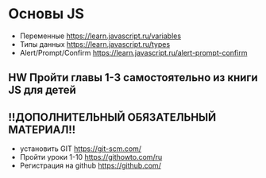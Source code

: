 # Основы JS
- Переменные https://learn.javascript.ru/variables
- Типы данных https://learn.javascript.ru/types
- Alert/Prompt/Confirm https://learn.javascript.ru/alert-prompt-confirm

## HW Пройти главы 1-3 самостоятельно из книги JS для детей

## !!ДОПОЛНИТЕЛЬНЫЙ ОБЯЗАТЕЛЬНЫЙ МАТЕРИАЛ!!
- установить GIT https://git-scm.com/
- Пройти уроки 1-10 https://githowto.com/ru
- Регистрация на github https://github.com/
